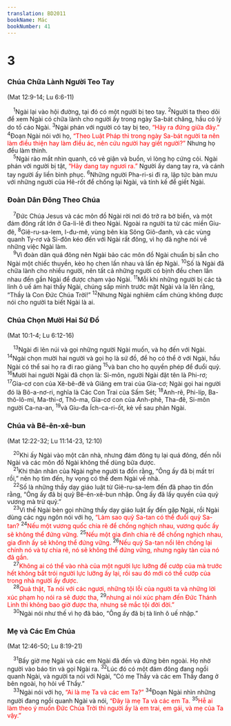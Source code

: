 ```yaml
---
translation: BD2011
bookName: Mác 
bookNumber: 41
---
```


<div class="title"><h1>3</h1><h3>Chúa Chữa Lành Người Teo Tay</h3><p>(Mat 12:9-14; Lu 6:6-11)</p></div>
<span class="verse mac_3_1"> <sup>1</sup>Ngài lại vào hội đường, tại đó có một người bị teo tay. </span>
<span class="verse mac_3_2"><sup>2</sup>Người ta theo dõi để xem Ngài có chữa lành cho người ấy trong ngày Sa-bát chăng, hầu có lý do tố cáo Ngài. </span>
<span class="verse mac_3_3"><sup>3</sup>Ngài phán với người có tay bị teo<font color="red">, “Hãy ra đứng giữa đây.” </font></span>
<span class="verse mac_3_4"><sup>4</sup>Ðoạn Ngài nói với họ, <font color="red">“Theo Luật Pháp thì trong ngày Sa-bát người ta nên làm điều thiện hay làm điều ác, nên cứu người hay giết người?” </font>Nhưng họ đều làm thinh.<br/></span>
<span class="verse mac_3_5"> <sup>5</sup>Ngài rảo mắt nhìn quanh, có vẻ giận và buồn, vì lòng họ cứng cỏi. Ngài phán với người bị tật, <font color="red">“Hãy dang tay ngươi ra.” </font>Người ấy dang tay ra, và cánh tay người ấy liền bình phục. </span>
<span class="verse mac_3_6"><sup>6</sup>Những người Pha-ri-si đi ra, lập tức bàn mưu với những người của Hê-rốt để chống lại Ngài, và tính kế để giết Ngài.<br/></span>
<div class="title"><h3>Ðoàn Dân Ðông Theo Chúa</h3></div>
<span class="verse mac_3_7"> <sup>7</sup>Ðức Chúa Jesus và các môn đồ Ngài rời nơi đó trở ra bờ biển, và một đám đông rất lớn ở Ga-li-lê đi theo Ngài. Ngoài ra người ta từ các miền Giu-đê, </span>
<span class="verse mac_3_8"><sup>8</sup>Giê-ru-sa-lem, I-đu-mê, vùng bên kia Sông Giô-đanh, và các vùng quanh Ty-rơ và Si-đôn kéo đến với Ngài rất đông, vì họ đã nghe nói về những việc Ngài làm. <br/></span>
<span class="verse mac_3_9"> <sup>9</sup>Vì đoàn dân quá đông nên Ngài bảo các môn đồ Ngài chuẩn bị sẵn cho Ngài một chiếc thuyền, kẻo họ chen lấn nhau và lấn ép Ngài. </span>
<span class="verse mac_3_10"><sup>10</sup>Số là Ngài đã chữa lành cho nhiều người, nên tất cả những người có bịnh đều chen lấn nhau đến gần Ngài để được chạm vào Ngài. </span>
<span class="verse mac_3_11"><sup>11</sup>Mỗi khi những người bị các tà linh ô uế ám hại thấy Ngài, chúng sấp mình trước mặt Ngài và la lên rằng, “Thầy là Con Ðức Chúa Trời!” </span>
<span class="verse mac_3_12"><sup>12</sup>Nhưng Ngài nghiêm cấm chúng không được nói cho người ta biết Ngài là ai.<br/></span>
<div class="title"><h3>Chúa Chọn Mười Hai Sứ Ðồ</h3><p>(Mat 10:1-4; Lu 6:12-16)</p></div>
<span class="verse mac_3_13"> <sup>13</sup>Ngài đi lên núi và gọi những người Ngài muốn, và họ đến với Ngài. </span>
<span class="verse mac_3_14"><sup>14</sup>Ngài chọn mười hai người và gọi họ là sứ đồ, để họ có thể ở với Ngài, hầu Ngài có thể sai họ ra đi rao giảng </span>
<span class="verse mac_3_15"><sup>15</sup>và ban cho họ quyền phép để đuổi quỷ. </span>
<span class="verse mac_3_16"><sup>16</sup>Mười hai người Ngài đã chọn là: Si-môn, người Ngài đặt tên là Phi-rơ; </span>
<span class="verse mac_3_17"><sup>17</sup>Gia-cơ con của Xê-bê-đê và Giăng em trai của Gia-cơ; Ngài gọi hai người đó là Bô-a-nơ-ri, nghĩa là Các Con Trai của Sấm Sét; </span>
<span class="verse mac_3_18"><sup>18</sup>Anh-rê, Phi-líp, Ba-thô-lô-mi, Ma-thi-ơ, Thô-ma, Gia-cơ con của Anh-phê, Tha-đê, Si-môn người Ca-na-an, </span>
<span class="verse mac_3_19"><sup>19</sup>và Giu-đa Ích-ca-ri-ốt, kẻ về sau phản Ngài.<br/></span>
<div class="title"><h3>Chúa và Bê-ên-xê-bun</h3><p>(Mat 12:22-32; Lu 11:14-23, 12:10)</p></div>
<span class="verse mac_3_20"> <sup>20</sup>Khi ấy Ngài vào một căn nhà, nhưng đám đông tụ lại quá đông, đến nỗi Ngài và các môn đồ Ngài không thể dùng bữa được.<br/></span>
<span class="verse mac_3_21"> <sup>21</sup>Khi thân nhân của Ngài nghe người ta đồn rằng, “Ông ấy đã bị mất trí rồi,” nên họ tìm đến, hy vọng có thể đem Ngài về nhà.<br/></span>
<span class="verse mac_3_22"> <sup>22</sup>Số là những thầy dạy giáo luật từ Giê-ru-sa-lem đến đã phao tin đồn rằng, “Ông ấy đã bị quỷ Bê-ên-xê-bun nhập. Ông ấy đã lấy quyền của quỷ vương mà trừ quỷ.”<br/></span>
<span class="verse mac_3_23"> <sup>23</sup>Vì thế Ngài bèn gọi những thầy dạy giáo luật ấy đến gặp Ngài, rồi Ngài dùng các ngụ ngôn nói với họ, <font color="red">“Làm sao quỷ Sa-tan có thể đuổi quỷ Sa-tan? </font></span>
<span class="verse mac_3_24"><sup>24</sup><font color="red">Nếu một vương quốc chia rẽ để chống nghịch nhau, vương quốc ấy sẽ không thể đứng vững. </font></span>
<span class="verse mac_3_25"><sup>25</sup><font color="red">Nếu một gia đình chia rẽ để chống nghịch nhau, gia đình ấy sẽ không thể đứng vững. </font></span>
<span class="verse mac_3_26"><sup>26</sup><font color="red">Nếu quỷ Sa-tan nổi lên chống lại chính nó và tự chia rẽ, nó sẽ không thể đứng vững, nhưng ngày tàn của nó đã gần.</font><br/></span>
<span class="verse mac_3_27"> <sup>27</sup><font color="red">Không ai có thể vào nhà của một người lực lưỡng để cướp của mà trước hết không bắt trói người lực lưỡng ấy lại, rồi sau đó mới có thể cướp của trong nhà người ấy được.</font><br/></span>
<span class="verse mac_3_28"> <sup>28</sup><font color="red">Quả thật, Ta nói với các ngươi, những tội lỗi của người ta và những lời xúc phạm họ nói ra sẽ được tha, </font></span>
<span class="verse mac_3_29"><sup>29</sup><font color="red">nhưng ai nói xúc phạm đến Ðức Thánh Linh thì không bao giờ được tha, nhưng sẽ mắc tội đời đời.” </font><br/></span>
<span class="verse mac_3_30"> <sup>30</sup>Ngài nói như thế vì họ đã bảo, “Ông ấy đã bị tà linh ô uế nhập.”<br/></span>
<div class="title"><h3>Mẹ và Các Em Chúa</h3><p>(Mat 12:46-50; Lu 8:19-21)</p></div>
<span class="verse mac_3_31"> <sup>31</sup>Bấy giờ mẹ Ngài và các em Ngài đã đến và đứng bên ngoài. Họ nhờ người vào báo tin và gọi Ngài ra. </span>
<span class="verse mac_3_32"><sup>32</sup>Lúc đó có một đám đông đang ngồi quanh Ngài, và người ta nói với Ngài, “Có mẹ Thầy và các em Thầy đang ở bên ngoài, họ hỏi về Thầy.”<br/></span>
<span class="verse mac_3_33"> <sup>33</sup>Ngài nói với họ, <font color="red">“Ai là mẹ Ta và các em Ta?” </font></span>
<span class="verse mac_3_34"><sup>34</sup>Ðoạn Ngài nhìn những người đang ngồi quanh Ngài và nói, <font color="red">“Ðây là mẹ Ta và các em Ta. </font></span>
<span class="verse mac_3_35"><sup>35</sup><font color="red">Hễ ai làm theo ý muốn Ðức Chúa Trời thì người ấy là em trai, em gái, và mẹ của Ta vậy.”</font><br/></span>
